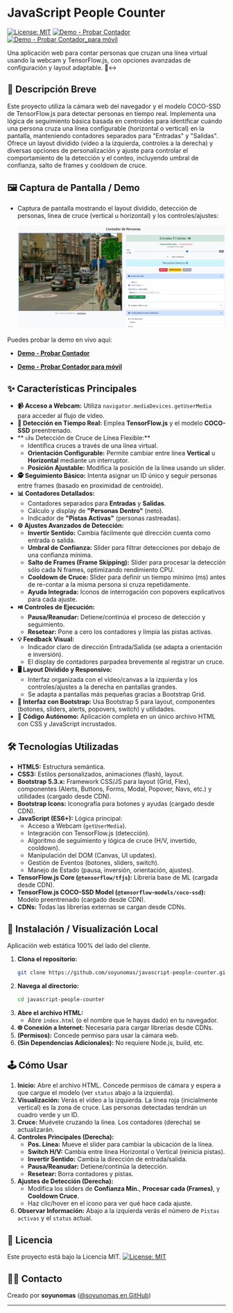 # JavaScript People Counter

[![License: MIT](https://img.shields.io/badge/License-MIT-yellow.svg)](https://opensource.org/licenses/MIT) [![Demo - Probar Contador](https://img.shields.io/badge/Demo-Probar_Contador-brightgreen)](https://soyunomas.github.io/javascript-people-counter/)[![Demo - Probar Contador_para móvil](https://img.shields.io/badge/Demo-Probar_Contador_móvil-brightblue)](https://soyunomas.github.io/javascript-people-counter/index_movil.html) 

Una aplicación web para contar personas que cruzan una línea virtual usando la webcam y TensorFlow.js, con opciones avanzadas de configuración y layout adaptable. 🚶↔️

## 📝 Descripción Breve

Este proyecto utiliza la cámara web del navegador y el modelo COCO-SSD de TensorFlow.js para detectar personas en tiempo real. Implementa una lógica de seguimiento básica basada en centroides para identificar cuándo una persona cruza una línea configurable (horizontal o vertical) en la pantalla, manteniendo contadores separados para "Entradas" y "Salidas". Ofrece un layout dividido (vídeo a la izquierda, controles a la derecha) y diversas opciones de personalización y ajuste para controlar el comportamiento de la detección y el conteo, incluyendo umbral de confianza, salto de frames y cooldown de cruce.

## 🖼️ Captura de Pantalla / Demo

*   Captura de pantalla mostrando el layout dividido, detección de personas, línea de cruce (vertical u horizontal) y los controles/ajustes:

    ![Captura de Pantalla del Contador de Personas](screenshot.png)

Puedes probar la demo en vivo aquí:

*   **[Demo - Probar Contador](https://soyunomas.github.io/javascript-people-counter/)**

*   **[Demo - Probar Contador para móvil](https://soyunomas.github.io/javascript-people-counter/index_movil.html)**

## ✨ Características Principales

*   **📹 Acceso a Webcam:** Utiliza `navigator.mediaDevices.getUserMedia` para acceder al flujo de vídeo.
*   **🤖 Detección en Tiempo Real:** Emplea **TensorFlow.js** y el modelo **COCO-SSD** preentrenado.
*   ** เส้น Detección de Cruce de Línea Flexible:**
    *   Identifica cruces a través de una línea virtual.
    *   **Orientación Configurable:** Permite cambiar entre línea **Vertical** u **Horizontal** mediante un interruptor.
    *   **Posición Ajustable:** Modifica la posición de la línea usando un slider.
*   **🕵️ Seguimiento Básico:** Intenta asignar un ID único y seguir personas entre frames (basado en proximidad de centroide).
*   **📊 Contadores Detallados:**
    *   Contadores separados para **Entradas** y **Salidas**.
    *   Cálculo y display de **"Personas Dentro"** (neto).
    *   Indicador de **"Pistas Activas"** (personas rastreadas).
*   **⚙️ Ajustes Avanzados de Detección:**
    *   **Invertir Sentido:** Cambia fácilmente qué dirección cuenta como entrada o salida.
    *   **Umbral de Confianza:** Slider para filtrar detecciones por debajo de una confianza mínima.
    *   **Salto de Frames (Frame Skipping):** Slider para procesar la detección sólo cada N frames, optimizando rendimiento CPU.
    *   **Cooldown de Cruce:** Slider para definir un tiempo mínimo (ms) antes de re-contar a la misma persona si cruza repetidamente.
    *   **Ayuda Integrada:** Iconos de interrogación con popovers explicativos para cada ajuste.
*   **⏯️ Controles de Ejecución:**
    *   **Pausa/Reanudar:** Detiene/continúa el proceso de detección y seguimiento.
    *   **Resetear:** Pone a cero los contadores y limpia las pistas activas.
*   **💡 Feedback Visual:**
    *   Indicador claro de dirección Entrada/Salida (se adapta a orientación e inversión).
    *   El display de contadores parpadea brevemente al registrar un cruce.
*   **🖥️ Layout Dividido y Responsivo:**
    *   Interfaz organizada con el vídeo/canvas a la izquierda y los controles/ajustes a la derecha en pantallas grandes.
    *   Se adapta a pantallas más pequeñas gracias a Bootstrap Grid.
*   **🎨 Interfaz con Bootstrap:** Usa Bootstrap 5 para layout, componentes (botones, sliders, alerts, popovers, switch) y utilidades.
*   **🧩 Código Autónomo:** Aplicación completa en un único archivo HTML con CSS y JavaScript incrustados.

## 🛠️ Tecnologías Utilizadas

*   **HTML5:** Estructura semántica.
*   **CSS3:** Estilos personalizados, animaciones (flash), layout.
*   **Bootstrap 5.3.x:** Framework CSS/JS para layout (Grid, Flex), componentes (Alerts, Buttons, Forms, Modal, Popover, Navs, etc.) y utilidades (cargado desde CDN).
*   **Bootstrap Icons:** Iconografía para botones y ayudas (cargado desde CDN).
*   **JavaScript (ES6+):** Lógica principal:
    *   Acceso a Webcam (`getUserMedia`).
    *   Integración con TensorFlow.js (detección).
    *   Algoritmo de seguimiento y lógica de cruce (H/V, invertido, cooldown).
    *   Manipulación del DOM (Canvas, UI updates).
    *   Gestión de Eventos (botones, sliders, switch).
    *   Manejo de Estado (pausa, inversión, orientación, ajustes).
*   **TensorFlow.js Core (`@tensorflow/tfjs`):** Librería base de ML (cargada desde CDN).
*   **TensorFlow.js COCO-SSD Model (`@tensorflow-models/coco-ssd`):** Modelo preentrenado (cargado desde CDN).
*   **CDNs:** Todas las librerías externas se cargan desde CDNs.

## 🚀 Instalación / Visualización Local

Aplicación web estática 100% del lado del cliente.

1.  **Clona el repositorio:**
    ```bash
    git clone https://github.com/soyunomas/javascript-people-counter.git
    ```
2.  **Navega al directorio:**
    ```bash
    cd javascript-people-counter
    ```
3.  **Abre el archivo HTML:**
    *   Abre `index.html` (o el nombre que le hayas dado) en tu navegador.
4.  **🌐 Conexión a Internet:** Necesaria para cargar librerías desde CDNs.
5.  **(Permisos):** Concede permiso para usar la cámara web.
6.  **(Sin Dependencias Adicionales):** No requiere Node.js, build, etc.

## 🕹️ Cómo Usar

1.  **Inicio:** Abre el archivo HTML. Concede permisos de cámara y espera a que cargue el modelo (ver `status` abajo a la izquierda).
2.  **Visualización:** Verás el vídeo a la izquierda. La línea roja (inicialmente vertical) es la zona de cruce. Las personas detectadas tendrán un cuadro verde y un ID.
3.  **Cruce:** Muévete cruzando la línea. Los contadores (derecha) se actualizarán.
4.  **Controles Principales (Derecha):**
    *   **Pos. Línea:** Mueve el slider para cambiar la ubicación de la línea.
    *   **Switch H/V:** Cambia entre línea Horizontal o Vertical (reinicia pistas).
    *   **Invertir Sentido:** Cambia la dirección de entrada/salida.
    *   **Pausa/Reanudar:** Detiene/continúa la detección.
    *   **Resetear:** Borra contadores y pistas.
5.  **Ajustes de Detección (Derecha):**
    *   Modifica los sliders de **Confianza Mín.**, **Procesar cada (Frames)**, y **Cooldown Cruce**.
    *   Haz clic/hover en el icono <i class="bi bi-question-circle"></i> para ver qué hace cada ajuste.
6.  **Observar Información:** Abajo a la izquierda verás el número de `Pistas activas` y el `status` actual.

## 📄 Licencia

Este proyecto está bajo la Licencia MIT.
[![License: MIT](https://img.shields.io/badge/License-MIT-yellow.svg)](https://opensource.org/licenses/MIT)

## 🧑‍💻 Contacto

Creado por **soyunomas** ([@soyunomas en GitHub](https://github.com/soyunomas))

---
